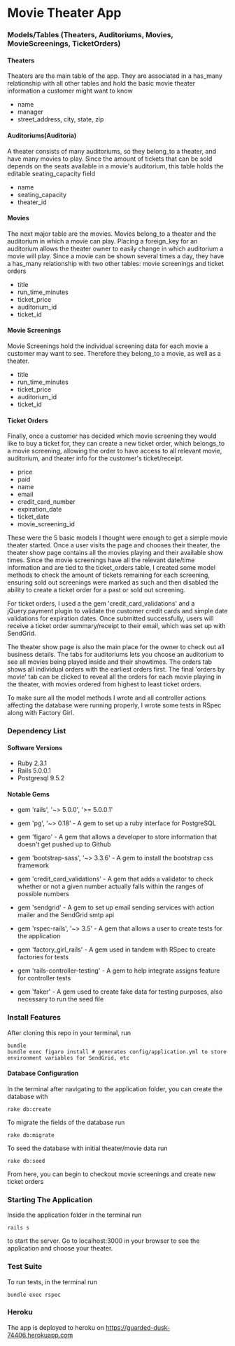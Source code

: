 # Movie Theater App

### Models/Tables (Theaters, Auditoriums, Movies, MovieScreenings, TicketOrders)

#### Theaters 
Theaters are the main table of the app. They are associated in a has_many relationship with all other tables and hold the basic movie theater information a customer might want to know
* name
* manager
* street_address, city, state, zip

#### Auditoriums(Auditoria)
A theater consists of many auditoriums, so they belong_to a theater, and have many movies to play. Since the amount of tickets that can be sold depends on the seats available in a movie's auditorium, this table holds the editable seating_capacity field 
* name
* seating_capacity
* theater_id

#### Movies
The next major table are the movies. Movies belong_to a theater and the auditorium in which a movie can play. Placing a foreign_key for an auditorium allows the theater owner to easily change in which auditorium a movie will play. Since a movie can be shown several times a day, they have a has_many relationship with two other tables: movie screenings and ticket orders 
* title
* run_time_minutes
* ticket_price
* auditorium_id
* ticket_id

#### Movie Screenings
Movie Screenings hold the individual screening data for each movie a customer may want to see. Therefore they belong_to a movie, as well as a theater. 
* title
* run_time_minutes
* ticket_price
* auditorium_id
* ticket_id

#### Ticket Orders
Finally, once a customer has decided which movie screening they would like to buy a ticket for, they can create a new ticket order, which belongs_to a movie screening, allowing the order to have access to all relevant movie, auditorium, and theater info for the customer's ticket/receipt.
* price
* paid
* name
* email
* credit_card_number
* expiration_date
* ticket_date
* movie_screening_id

These were the 5 basic models I thought were enough to get a simple movie theater started. Once a user visits the page and chooses their theater, the theater show page contains all the movies playing and their available show times. Since the movie screenings have all the relevant date/time information and are tied to the ticket_orders table, I created some model methods to check the amount of tickets remaining for each screening, ensuring sold out screenings were marked as such and then disabled the ability to create a ticket order for a past or sold out screening. 

For ticket orders, I used a the gem 'credit_card_validations' and a jQuery.payment plugin to validate the customer credit cards and simple date validations for expiration dates. Once submitted successfully, users will receive a ticket order summary/receipt to their email, which was set up with SendGrid.

The theater show page is also the main place for the owner to check out all business details. The tabs for auditoriums lets you choose an auditorium to see all movies being played inside and their showtimes. The orders tab shows all individual orders with the earliest orders first. The final 'orders by movie' tab can be clicked to reveal all the orders for each movie playing in the theater, with movies ordered from highest to least ticket orders.

To make sure all the model methods I wrote and all controller actions affecting the database were running properly, I wrote some tests in RSpec along with Factory Girl.

### Dependency List

#### Software Versions

* Ruby 2.3.1
* Rails 5.0.0.1
* Postgresql 9.5.2

#### Notable Gems


* gem 'rails', '~> 5.0.0', '>= 5.0.0.1'
* gem 'pg', '~> 0.18' - A gem to set up a ruby interface for PostgreSQL
* gem 'figaro' - A gem that allows a developer to store information that doesn't get pushed up to Github

* gem 'bootstrap-sass', '~> 3.3.6' - A gem to install the bootstrap css framework
* gem 'credit_card_validations' - A gem that adds a validator to check whether or not a given number actually falls within the ranges of possible numbers
* gem 'sendgrid' - A gem to set up email sending services with action mailer and the SendGrid smtp api

* gem 'rspec-rails', '~> 3.5' - A gem that allows a user to create tests for the application
* gem 'factory_girl_rails' - A gem used in tandem with RSpec to create factories for tests
* gem 'rails-controller-testing' - A gem to help integrate assigns feature for controller tests
* gem 'faker' - A gem used to create fake data for testing purposes, also necessary to run the seed file


### Install Features

After cloning this repo in your terminal, run
```terminal
bundle
bundle exec figaro install # generates config/application.yml to store environment variables for SendGrid, etc
```

#### Database Configuration

In the terminal after navigating to the application folder, you can create the database with
```terminal
rake db:create
```
To migrate the fields of the database run
```terminal
rake db:migrate
```
To seed the database with initial theater/movie data run
```terminal
rake db:seed
```
From here, you can begin to checkout movie screenings and create new ticket orders

### Starting The Application

Inside the application folder in the terminal run
```terminal
rails s
```
to start the server. Go to localhost:3000 in your browser to see the application and choose your theater.

### Test Suite 
To run tests, in the terminal run
```terminal
bundle exec rspec
```
### Heroku
The app is deployed to heroku on https://guarded-dusk-74406.herokuapp.com

